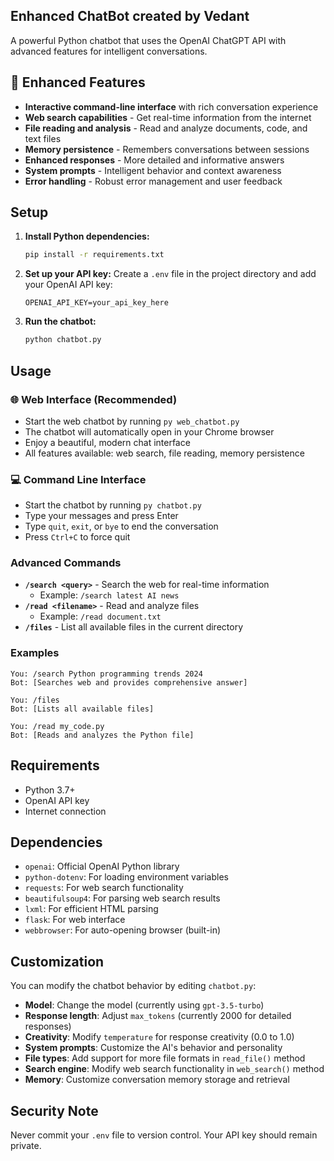 ## Enhanced ChatBot created by Vedant

A powerful Python chatbot that uses the OpenAI ChatGPT API with advanced features for intelligent conversations.

## 🚀 Enhanced Features

- **Interactive command-line interface** with rich conversation experience
- **Web search capabilities** - Get real-time information from the internet
- **File reading and analysis** - Read and analyze documents, code, and text files
- **Memory persistence** - Remembers conversations between sessions
- **Enhanced responses** - More detailed and informative answers
- **System prompts** - Intelligent behavior and context awareness
- **Error handling** - Robust error management and user feedback

## Setup

1. **Install Python dependencies:**
   ```bash
   pip install -r requirements.txt
   ```

2. **Set up your API key:**
   Create a `.env` file in the project directory and add your OpenAI API key:
   ```
   OPENAI_API_KEY=your_api_key_here
   ```

3. **Run the chatbot:**
   ```bash
   python chatbot.py
   ```

## Usage

### 🌐 Web Interface (Recommended)
- Start the web chatbot by running `py web_chatbot.py`
- The chatbot will automatically open in your Chrome browser
- Enjoy a beautiful, modern chat interface
- All features available: web search, file reading, memory persistence

### 💻 Command Line Interface
- Start the chatbot by running `py chatbot.py`
- Type your messages and press Enter
- Type `quit`, `exit`, or `bye` to end the conversation
- Press `Ctrl+C` to force quit

### Advanced Commands
- **`/search <query>`** - Search the web for real-time information
  - Example: `/search latest AI news`
- **`/read <filename>`** - Read and analyze files
  - Example: `/read document.txt`
- **`/files`** - List all available files in the current directory

### Examples
```
You: /search Python programming trends 2024
Bot: [Searches web and provides comprehensive answer]

You: /files
Bot: [Lists all available files]

You: /read my_code.py
Bot: [Reads and analyzes the Python file]
```

## Requirements

- Python 3.7+
- OpenAI API key
- Internet connection

## Dependencies

- `openai`: Official OpenAI Python library
- `python-dotenv`: For loading environment variables
- `requests`: For web search functionality
- `beautifulsoup4`: For parsing web search results
- `lxml`: For efficient HTML parsing
- `flask`: For web interface
- `webbrowser`: For auto-opening browser (built-in)

## Customization

You can modify the chatbot behavior by editing `chatbot.py`:

- **Model**: Change the model (currently using `gpt-3.5-turbo`)
- **Response length**: Adjust `max_tokens` (currently 2000 for detailed responses)
- **Creativity**: Modify `temperature` for response creativity (0.0 to 1.0)
- **System prompts**: Customize the AI's behavior and personality
- **File types**: Add support for more file formats in `read_file()` method
- **Search engine**: Modify web search functionality in `web_search()` method
- **Memory**: Customize conversation memory storage and retrieval

## Security Note

Never commit your `.env` file to version control. Your API key should remain private.
